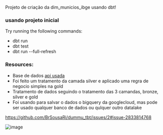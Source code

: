Projeto de criação da dim_municios_ibge usando dbt!

### usando projeto inicial

Try running the following commands:

- dbt run
- dbt test
- dbt run --full-refresh

### Resources:

- Base de dados [api usada](https://servicodados.ibge.gov.br/api/v1/localidades/municipios)
- Foi feito um tratamento da camada silver e aplicado uma regra de negocio simples na gold
- Tratamento de dados seguindo o tratamento das 3 camandas, bronze, silver e gold
- Foi usando para salvar o dados o bigquery da googlecloud, mas pode ser usado qualquer banco de dados ou qulquer outro datalake

https://github.com/BrSousaRi/dummu_tbt/issues/2#issue-2833814768

![image](https://github.com/user-attachments/assets/8cc794d1-18de-4fb4-ada9-5f5d2bfc9994)

